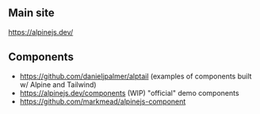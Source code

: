 ## Main site

https://alpinejs.dev/

## Components

- https://github.com/danieljpalmer/alptail (examples of components built w/ Alpine and Tailwind)
- https://alpinejs.dev/components (WIP) "official" demo components
- https://github.com/markmead/alpinejs-component
